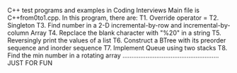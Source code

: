 C++ test programs and examples in Coding Interviews
Main file is C++from0to1.cpp. In this program, there are:
T1. Override operator =
T2. Singleton
T3. Find number in a 2-D incremental-by-row and incremental-by-column Array
T4. Repclace the blank character with "%20" in a string
T5. Reversingly print the values of a list 
T6. Construct a BTree with its preorder sequence and inorder sequence
T7. Implement Queue using two stacks
T8. Find the min number in a rotating array
......................................................
               JUST FOR FUN
           
